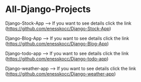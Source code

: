 # All-Django-Projects

Django-Stock-App --> If you want to see details click the link (https://github.com/enesskocc/Django-Stock-App)

Django-Blog-App --> If you want to see details click the link (https://github.com/enesskocc/Django-Blog-App)

Django-todo-app --> If you want to see details click the link (https://github.com/enesskocc/Django-todo-app)

Django-weather-app --> If you want to see details click the link (https://github.com/enesskocc/Django-weather-app)
